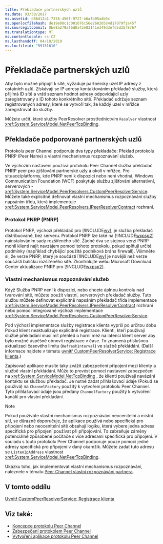 ```yaml
---
title: Překladače partnerských uzlů
ms.date: 03/30/2017
ms.assetid: d86d12a1-7358-450f-9727-b6afb95adb9c
ms.openlocfilehash: de19e08c1c001076c56e26020584d17079f1a45f
ms.sourcegitcommit: 0be8a279af6d8a43e03141e349d3efd5d35f8767
ms.translationtype: MT
ms.contentlocale: cs-CZ
ms.lasthandoff: 04/18/2019
ms.locfileid: "59151616"
---
```

# <a name="peer-resolvers"></a>Překladače partnerských uzlů
Aby bylo možné připojit k sítě, vyžaduje partnerský uzel IP adresy z ostatních uzlů. Získávají se IP adresy kontaktováním překladač služby, která přijímá ID sítě a vrátí seznam hodnot adresy odpovídající uzly zaregistrovaný s ID tohoto konkrétního sítě. Překladač udržuje seznam registrovaných adresy, které se vytvoří tak, že každý uzel v mřížce zaregistrovat do služby.  
  
 Můžete určit, které služby PeerResolver prostřednictvím `Resolver` vlastnost <xref:System.ServiceModel.NetPeerTcpBinding>.  
  
## <a name="supported-peer-resolvers"></a>Překladače podporované partnerských uzlů  
 Protokolu peer Channel podporuje dva typy překladače: Překlad protokolu PNRP (Peer Name) a vlastní mechanismus rozpoznávání služeb.  
  
 Ve výchozím nastavení používá protokolu Peer Channel služba překladač PNRP peer pro zjišťování partnerské uzly a okolí v mřížce. Pro situace/platformy, kde PNRP není k dispozici nebo není vhodná, Windows Communication Foundation (WCF) poskytuje službu zjišťování alternativní, serverových - <xref:System.ServiceModel.PeerResolvers.CustomPeerResolverService>. Můžete také explicitně definovat vlastní mechanismus rozpoznávání služby napsáním třídu, která implementuje <xref:System.ServiceModel.PeerResolvers.IPeerResolverContract> rozhraní.  
  
### <a name="peer-name-resolution-protocol-pnrp"></a>Protokol PNRP (PNRP)  
 Protokol PNRP, výchozí překladač pro [!INCLUDE[wv](../../../../includes/wv-md.md)], je služba překladač distribuované, bez serveru. Protokol PNRP lze také na [!INCLUDE[wxpsp2](../../../../includes/wxpsp2-md.md)] nainstalováním sady rozšířeného sítě. Žádné dva se stejnou verzí PNRP mohli klienti najít navzájem pomocí tohoto protokolu, pokud splňují určité podmínky (například chybějící použitá podniková brána firewall). Všimněte si, že verze PNRP, který je součástí [!INCLUDE[wv](../../../../includes/wv-md.md)] je novější než verze součástí balíčku rozšířeného sítě. Zkontrolujte webu Microsoft Download Center aktualizace PNRP pro [!INCLUDE[wxpsp2](../../../../includes/wxpsp2-md.md)].  
  
### <a name="custom-resolver-services"></a>Vlastní mechanismus rozpoznávání služeb  
 Když Služba PNRP není k dispozici, nebo chcete úplnou kontrolu nad tvarování sítě, můžete použít vlastní, serverových překladač služby. Tuto službu můžete definovat explicitně napsáním překladač třída implementace <xref:System.ServiceModel.PeerResolvers.IPeerResolverContract> rozhraní nebo pomocí integrované výchozí implementace <xref:System.ServiceModel.PeerResolvers.CustomPeerResolverService>.  
  
 Pod výchozí implementace služby registrace klienta vyprší po určitou dobu Pokud klient neaktualizuje explicitně registrace. Klienti, kteří používají službě překládání musí mít přehled o horní mez na latenci klient server aby bylo možné úspěšně obnovit registrace v čase. To znamená příslušnou aktualizaci časového limitu (`RefreshInterval`) ve službě překládání. (Další informace najdete v tématu [uvnitř CustomPeerResolverService: Registrace klienta](../../../../docs/framework/wcf/feature-details/inside-the-custompeerresolverservice-client-registrations.md).)  
  
 Zapisovač aplikace musíte taky zvážit zabezpečení připojení mezi klienty a službě vlastní překládání. Může to provést pomocí nastavení zabezpečení na <xref:System.ServiceModel.NetTcpBinding> , že klienti používají navázání kontaktu se službou překladač. Je nutné zadat přihlašovací údaje (Pokud se používá) na `ChannelFactory` použitý k vytvoření protokolu Peer Channel. Tyto přihlašovací údaje jsou předány `ChannelFactory` použitý k vytvoření kanálů pro vlastní překládání.  
  
> [!NOTE]
>  Pokud používáte vlastní mechanismus rozpoznávání neocenitelní a místní sítí, se důrazně doporučuje, že aplikace používá nebo specifická pro připojení nebo neocenitelní sítě obsahují logiku, která vybere jedna adresa specifická pro připojení používat při připojování. To zabraňuje záměny potenciálně způsobené počítače s více adresami specifická pro připojení. V souladu s touto protokolu Peer Channel podporuje pouze pomocí jedné adresy specifická pro připojení v daný okamžik. Můžete zadat tuto adresu se `ListenIpAddress` vlastnost <xref:System.ServiceModel.NetPeerTcpBinding>.  
  
 Ukázku toho, jak implementovat vlastní mechanismus rozpoznávání, naleznete v tématu [Peer Channel vlastní rozpoznávání partnera](https://docs.microsoft.com/previous-versions/dotnet/netframework-3.5/ms751466(v=vs.90)).  
  
## <a name="in-this-section"></a>V tomto oddílu  
 [Uvnitř CustomPeerResolverService: Registrace klienta](../../../../docs/framework/wcf/feature-details/inside-the-custompeerresolverservice-client-registrations.md)  
  
## <a name="see-also"></a>Viz také:

- [Koncepce protokolu Peer Channel](../../../../docs/framework/wcf/feature-details/peer-channel-concepts.md)
- [Zabezpečení protokolem Peer Channel](../../../../docs/framework/wcf/feature-details/peer-channel-security.md)
- [Vytvoření aplikace protokolu Peer Channel](../../../../docs/framework/wcf/feature-details/building-a-peer-channel-application.md)
